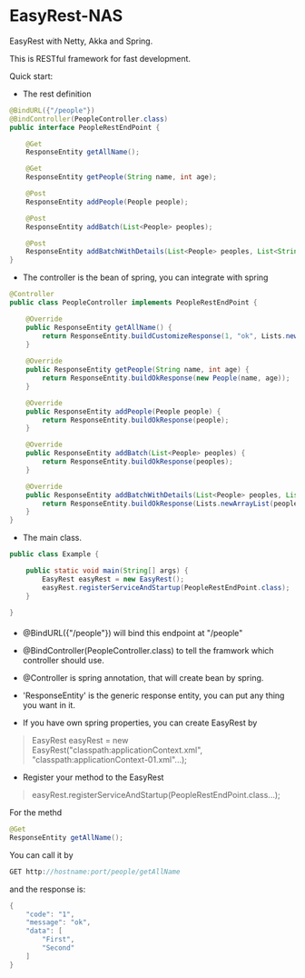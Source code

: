 # EasyRest-NAS

EasyRest with Netty, Akka and Spring.

This is RESTful framework for fast development.

Quick start:

* The rest definition
```java
@BindURL({"/people"})
@BindController(PeopleController.class)
public interface PeopleRestEndPoint {

    @Get
    ResponseEntity getAllName();

    @Get
    ResponseEntity getPeople(String name, int age);

    @Post
    ResponseEntity addPeople(People people);

    @Post
    ResponseEntity addBatch(List<People> peoples);

    @Post
    ResponseEntity addBatchWithDetails(List<People> peoples, List<String> name, List<Integer> age, long birth);
}
```

* The controller is the bean of spring, you can integrate with spring  
```java
@Controller
public class PeopleController implements PeopleRestEndPoint {

    @Override
    public ResponseEntity getAllName() {
        return ResponseEntity.buildCustomizeResponse(1, "ok", Lists.newArrayList("First", "Second"));
    }
    
    @Override
    public ResponseEntity getPeople(String name, int age) {
        return ResponseEntity.buildOkResponse(new People(name, age));
    }

    @Override
    public ResponseEntity addPeople(People people) {
        return ResponseEntity.buildOkResponse(people);
    }

    @Override
    public ResponseEntity addBatch(List<People> peoples) {
        return ResponseEntity.buildOkResponse(peoples);
    }

    @Override
    public ResponseEntity addBatchWithDetails(List<People> peoples, List<String> name, List<Integer> age, long birth) {
        return ResponseEntity.buildOkResponse(Lists.newArrayList(peoples, name, age, birth));
    }
}
```

* The main class.
```java
public class Example {

    public static void main(String[] args) {
        EasyRest easyRest = new EasyRest();
        easyRest.registerServiceAndStartup(PeopleRestEndPoint.class);
    }

}
```

####
* @BindURL({"/people"}) will bind this endpoint at "/people"

* @BindController(PeopleController.class) to tell the framwork which controller should use.

* @Controller is spring annotation, that will create bean by spring.

* 'ResponseEntity' is the generic response entity, you can put any thing you want in it.

* If you have own spring properties, you can create EasyRest by
> EasyRest easyRest = new EasyRest("classpath:applicationContext.xml", "classpath:applicationContext-01.xml"...);

* Register your method to the EasyRest 
> easyRest.registerServiceAndStartup(PeopleRestEndPoint.class...);

For the methd 
```java
@Get
ResponseEntity getAllName();
```
You can call it by 
```java
GET http://hostname:port/people/getAllName
```
and the response is:
```java
{
    "code": "1",
    "message": "ok",
    "data": [
        "First",
        "Second"
    ]
}
```


